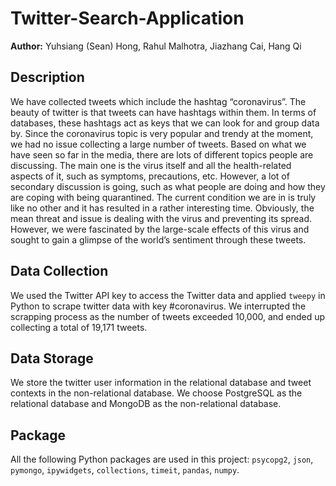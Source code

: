 # Twitter-Search-Application

**Author:** Yuhsiang (Sean) Hong, Rahul Malhotra, Jiazhang Cai, Hang Qi

## Description

We have collected tweets which include the hashtag “coronavirus”. The beauty of twitter is that tweets can have hashtags within them. In terms of databases, these hashtags act as keys that we can look for and group data by. Since the coronavirus topic is very popular and trendy at the moment, we had no issue collecting a large number of tweets. Based on what we have seen so far in the media, there are lots of different topics people are discussing. The main one is the virus itself and all the health-related aspects of it, such as symptoms, precautions, etc. However, a lot of secondary discussion is going, such as what people are doing and how they are coping with being quarantined. The current condition we are in is truly like no other and it has resulted in a rather interesting time. Obviously, the mean threat and issue is dealing with the virus and preventing its spread. However, we were fascinated by the large-scale effects of this virus and sought to gain a glimpse of the world’s sentiment through these tweets.

## Data Collection

We used the Twitter API key to access the Twitter data and applied `tweepy` in Python to scrape twitter data with key #coronavirus. We interrupted the scrapping process as the number of tweets exceeded 10,000, and ended up collecting a total of 19,171 tweets.

## Data Storage

We store the twitter user information in the relational database and tweet contexts in the non-relational database. We choose PostgreSQL as the relational database and MongoDB as the non-relational database.

## Package

All the following Python packages are used in this project:
`psycopg2`, `json`, `pymongo`, `ipywidgets`, `collections`, `timeit`, `pandas`, `numpy`.

